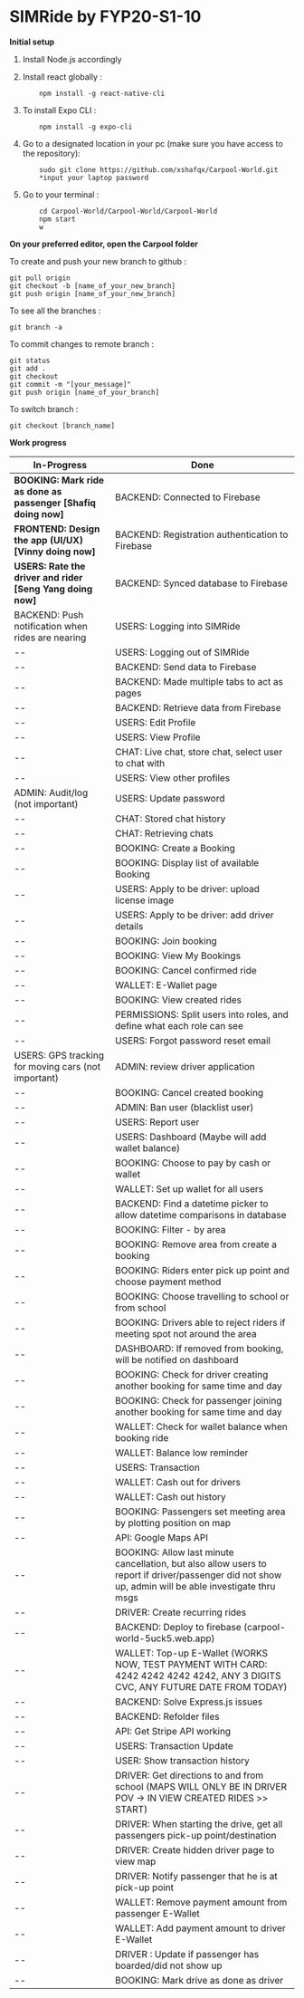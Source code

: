 # SIMRide by FYP20-S1-10



**Initial setup**

1. Install Node.js accordingly

2. Install react globally :
    ```
        npm install -g react-native-cli
    ```

3. To install Expo CLI :
    ```
        npm install -g expo-cli
    ```

4. Go to a designated location in your pc (make sure you have access to the repository):
    ```
        sudo git clone https://github.com/xshafqx/Carpool-World.git
        *input your laptop password
    ```

5. Go to your terminal :
    ```
        cd Carpool-World/Carpool-World/Carpool-World
        npm start
        w
    ```



**On your preferred editor, open the Carpool folder**

To create and push your new branch to github :
```
git pull origin
git checkout -b [name_of_your_new_branch]
git push origin [name_of_your_new_branch]
```


To see all the branches :
```
git branch -a
```


To commit changes to remote branch :
```
git status
git add .
git checkout
git commit -m "[your_message]"
git push origin [name_of_your_branch]
```


To switch branch :
```
git checkout [branch_name]
```


**Work progress**

In-Progress | Done
----------- | -----------
**BOOKING: Mark ride as done as passenger [Shafiq doing now]** | BACKEND: Connected to Firebase 
**FRONTEND: Design the app (UI/UX) [Vinny doing now]** | BACKEND: Registration authentication to Firebase 
**USERS: Rate the driver and rider [Seng Yang doing now]** | BACKEND: Synced database to Firebase 
BACKEND: Push notification when rides are nearing | USERS: Logging into SIMRide 
-- | USERS: Logging out of SIMRide 
-- | BACKEND: Send data to Firebase 
-- | BACKEND: Made multiple tabs to act as pages 
-- | BACKEND: Retrieve data from Firebase 
-- | USERS: Edit Profile 
-- | USERS: View Profile 
-- | CHAT: Live chat, store chat, select user to chat with 
-- | USERS: View other profiles 
ADMIN: Audit/log (not important) | USERS: Update password
-- | CHAT: Stored chat history 
-- | CHAT: Retrieving chats
-- | BOOKING: Create a Booking
-- | BOOKING: Display list of available Booking
-- | USERS: Apply to be driver: upload license image
-- | USERS: Apply to be driver: add driver details
-- | BOOKING: Join booking
-- | BOOKING: View My Bookings
-- | BOOKING: Cancel confirmed ride
-- | WALLET: E-Wallet page
-- | BOOKING: View created rides
-- | PERMISSIONS: Split users into roles, and define what each role can see
-- | USERS: Forgot password reset email
USERS: GPS tracking for moving cars (not important) | ADMIN: review driver application
-- | BOOKING: Cancel created booking
-- | ADMIN: Ban user (blacklist user)
-- | USERS: Report user
-- | USERS: Dashboard (Maybe will add wallet balance)
-- | BOOKING: Choose to pay by cash or wallet
-- | WALLET: Set up wallet for all users
-- | BACKEND: Find a datetime picker to allow datetime comparisons in database
-- | BOOKING: Filter - by area
-- | BOOKING: Remove area from create a booking
-- | BOOKING: Riders enter pick up point and choose payment method
-- | BOOKING: Choose travelling to school or from school
-- | BOOKING: Drivers able to reject riders if meeting spot not around the area
-- | DASHBOARD: If removed from booking, will be notified on dashboard
-- | BOOKING: Check for driver creating another booking for same time and day
-- | BOOKING: Check for passenger joining another booking for same time and day
-- | WALLET: Check for wallet balance when booking ride
-- | WALLET: Balance low reminder
-- | USERS: Transaction
-- | WALLET: Cash out for drivers 
-- | WALLET: Cash out history
-- | BOOKING: Passengers set meeting area by plotting position on map
-- | API: Google Maps API
-- | BOOKING: Allow last minute cancellation, but also allow users to report if driver/passenger did not show up, admin will be able investigate thru msgs
-- | DRIVER: Create recurring rides
-- | BACKEND: Deploy to firebase (carpool-world-5uck5.web.app)
-- | WALLET: Top-up E-Wallet (WORKS NOW, TEST PAYMENT WITH CARD: 4242 4242 4242 4242, ANY 3 DIGITS CVC, ANY FUTURE DATE FROM TODAY)
-- | BACKEND: Solve Express.js issues
-- | BACKEND: Refolder files
-- | API: Get Stripe API working
-- | USERS: Transaction Update
-- | USER: Show transaction history
-- | DRIVER: Get directions to and from school (MAPS WILL ONLY BE IN DRIVER POV -> IN VIEW CREATED RIDES >> START)
-- | DRIVER: When starting the drive, get all passengers pick-up point/destination
-- | DRIVER: Create hidden driver page to view map
-- | DRIVER: Notify passenger that he is at pick-up point
-- | WALLET: Remove payment amount from passenger E-Wallet
-- | WALLET: Add payment amount to driver E-Wallet
-- | DRIVER : Update if passenger has boarded/did not show up
-- | BOOKING: Mark drive as done as driver 
